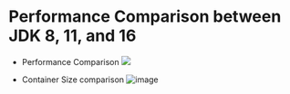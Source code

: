 # Performance Comparison between JDK 8, 11, and 16

- Performance Comparison
![](https://github.com/AzarguNazari/JDK-performance-comparison/blob/main/images/img.png?raw=true)

- Container Size comparison
![image](https://user-images.githubusercontent.com/17498897/132958834-7616832e-9d2b-4251-8f32-bea5f991d856.png)
